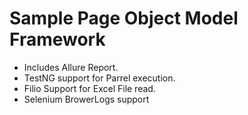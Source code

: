 # Sample Page Object Model Framework

- Includes Allure Report.
- TestNG support for Parrel execution.
- Filio Support for Excel File read.
- Selenium BrowerLogs support
